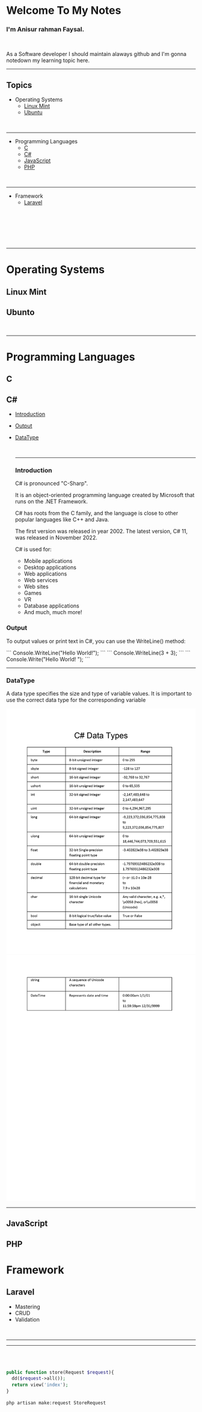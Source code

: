 # Welcome To My Notes
### I'm Anisur rahman Faysal.

<br>
<p>As a Software developer I should maintain alaways github and I'm gonna notedown my learning topic here.</p>
<hr>

## Topics

- Operating Systems
  - [Linux Mint](#linuxmint)
  - [Ubuntu](#ubuntu)

<br>
<hr>

- Programming Languages
  - [C](#c)
  - [C#](#c#)
  - [JavaScript](#javascript)
  - [PHP](#php)

<br>
<hr>

- Framework
  - [Laravel](#laravel)

<br>
<br>
<br>
<br>
<br>
<hr>

# Operating Systems
## Linux Mint <a name="linuxmint"></a>  
## Ubunto <a name="ubuntu"></a>

  <br>
  <hr>

# Programming Languages
## C <a name="c"></a> 
## C# <a name="c#"></a>
 - [Introduction](#introduction)
 - [Output](#output)
 - [DataType](#datatype)

      <br>
      <hr>

   ### Introduction <a name="introduction"></a>
    <p>C# is pronounced "C-Sharp".

    It is an object-oriented programming language created by Microsoft that runs on the .NET Framework.

    C# has roots from the C family, and the language is close to other popular languages like C++ and Java.

    The first version was released in year 2002. The latest version, C# 11, was released in November 2022.

    C# is used for:</p>

    - Mobile applications
    - Desktop applications
    - Web applications
    - Web services
    - Web sites
    - Games
    - VR
    - Database applications
    - And much, much more!


  
  ### Output<a name="output"></a>
   <p>To output values or print text in C#, you can use the WriteLine() method:</p>
     ```
       Console.WriteLine("Hello World!");
     ```
     ```
       Console.WriteLine(3 + 3);
     ```
     ```
       Console.Write("Hello World! ");
     ```     
   
  <br>
  <hr>

   ### DataType <a name="datatype"></a>

  <p> A data type specifies the size and type of variable values. It is important to use the correct data type for the corresponding variable </p>

  <img src="images/0001.jpg">
  <img src="images/0002.jpg">

    

   


  <br>
  <hr>
   


    

## JavaScript <a name="javascript"></a> 
## PHP <a name="php"></a> 

# Framework
## Laravel <a name="laravel"></a>
  - Mastering
  - CRUD
  - Validation


<br>
<hr>

<hr>
<br>




```php

public function store(Request $request){
  dd($request->all());
  return view('index');
}
```

```bash
php artisan make:request StoreRequest
```
